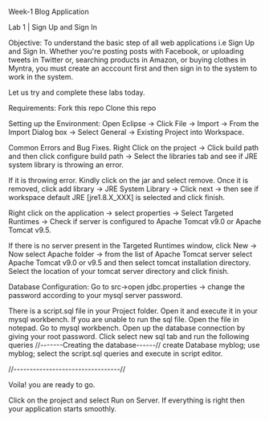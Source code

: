 Week-1 Blog Application


Lab 1 | Sign Up and Sign In

Objective: 
To understand the basic step of all web applications i.e Sign Up and Sign In. Whether you're posting posts with Facebook, or  uploading tweets in Twitter or, searching products in Amazon, or buying clothes in Myntra, you must create an acccount first and then sign in to the system to work in the system.

Let us try and complete these labs today.


Requirements:
Fork this repo
Clone this repo

Setting up the Environment:
Open Eclipse -> Click File -> Import -> From the Import Dialog box -> Select General -> Existing Project into Workspace.

Common Errors and Bug Fixes.
Right Click on the project -> Click build path and then click configure build path -> Select the libraries tab and see if JRE system library is throwing an error.

If it is throwing error. Kindly click on the jar and select remove. Once it is removed, click add library -> JRE System Library -> Click next -> then see if workspace default JRE [jre1.8.X_XXX] is selected and click finish.

Right click on the application -> select properties -> Select Targeted Runtimes -> Check if server is configured to Apache Tomcat v9.0 or Apache Tomcat v9.5.

If there is no server present in the Targeted Runtimes window, click New -> Now select Apache folder -> from the list of Apache Tomcat server select Apache Tomcat v9.0 or v9.5 and then select tomcat installation directory. Select the location of your tomcat server directory and click finish.

Database Configuration:
Go to src->open jdbc.properties -> change the password according to your mysql server password.

There is a script.sql file in your Project folder. Open it and execute it in your mysql workbench. If you are unable to run the sql file.
Open the file in notepad. 
Go to mysql workbench. Open up the database connection by giving your root password. Click select new sql tab and run the following queries
//-------Creating the database------//
create Database myblog;
use myblog;
select the script.sql queries and execute in script editor.

//---------------------------------//

Voila! you are ready to go.

Click on the project and select Run on Server. If everything is right then your application starts smoothly.

